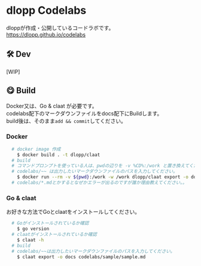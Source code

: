 # dlopp Codelabs

dloppが作成・公開しているコードラボです。  
https://dlopp.github.io/codelabs

## 🛠️ Dev
[WIP]

## 😋 Build
Docker又は、Go & claat が必要です。  
codelabs配下のマークダウンファイルをdocs配下にBuildします。  
build後は、そのまま`add && commit`してください。

### Docker
```bash
  # docker image 作成
    $ docker build . -t dlopp/claat
  # build
  # コマンドプロンプトを使っている人は、pwdの辺りを -v %CD%:/work と置き換えてください。
  # codelabs/~~ は出力したいマークダウンファイルのパスを入力してください。
    $ docker run --rm -v ${pwd}:/work -w /work dlopp/claat export -o docs codelabs/sample/sample.md
  # codelabs/*.mdとかするとなぜかエラーが出るのですが誰か理由教えてください。。
```

### Go & claat  
お好きな方法でGoとclaatをインストールしてください。
```bash
  # Goがインストールされているか確認
    $ go version
  # claatがインストールされているか確認
    $ claat -h
  # build
  # codelabs/~~は出力したいマークダウンファイルのパスを入力してください。
    $ claat export -o docs codelabs/sample/sample.md
```
